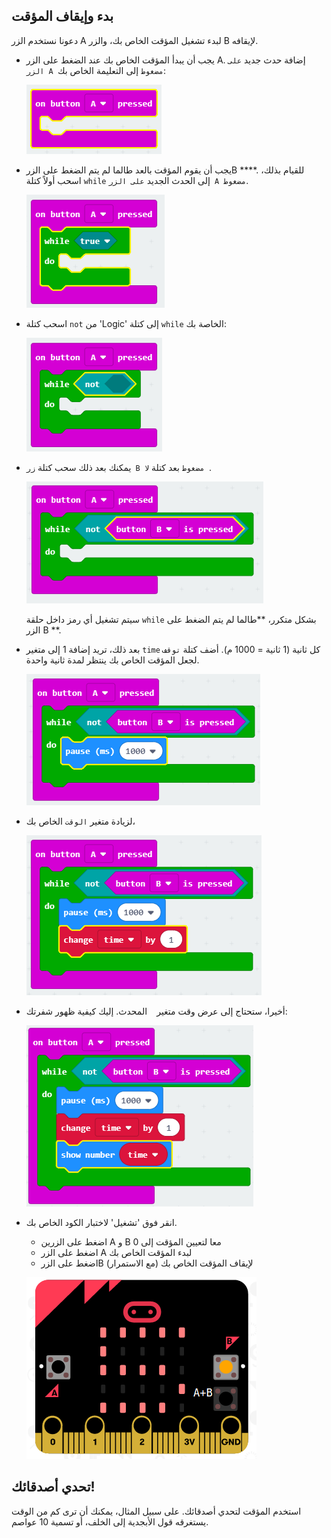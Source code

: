 ## بدء وإيقاف المؤقت

دعونا نستخدم الزر A لبدء تشغيل المؤقت الخاص بك، والزر B لإيقافه.

+ يجب أن يبدأ المؤقت الخاص بك عند الضغط على الزر A. إضافة حدث جديد `على الزر A مضغوط` إلى التعليمة الخاص بك:
    
    ![لقطة الشاشة](images/clock-a-pressed.png)

+ يجب أن يقوم المؤقت بالعد طالما لم يتم الضغط على الزرB ****. للقيام بذلك، اسحب أولاً كتلة `while` إلى الحدث الجديد `على الزر A مضغوط`.
    
    ![لقطة الشاشة](images/clock-while.png)

+ اسحب كتلة `not` من 'Logic' إلى كتلة `while` الخاصة بك:
    
    ![لقطة الشاشة](images/clock-not.png)

+ يمكنك بعد ذلك سحب كتلة `زر B مضغوط` بعد كتلة `لا `.
    
    ![لقطة الشاشة](images/clock-b-pressed.png)
    
    سيتم تشغيل أي رمز داخل حلقة `while` بشكل متكرر، **طالما لم يتم الضغط على الزر B **.

+ بعد ذلك، تريد إضافة 1 إلى متغير `time` كل ثانية (1 ثانية = 1000 م). أضف كتلة `توقف` لجعل المؤقت الخاص بك ينتظر لمدة ثانية واحدة.
    
    ![لقطة الشاشة](images/clock-pause.png)

+ لزيادة متغير `الوقت` الخاص بك،
    
    ![لقطة الشاشة](images/clock-change-time.png)

+ أخيرا، ستحتاج إلى عرض وقت متغير ` ` المحدث. إليك كيفية ظهور شفرتك:
    
    ![لقطة الشاشة](images/clock-update.png)

+ انقر فوق 'تشغيل' لاختبار الكود الخاص بك.
    
    + اضغط على الزرين A و B معا لتعيين المؤقت إلى 0
    + اضغط على الزر A لبدء المؤقت الخاص بك
    + اضغط على الزرB (مع الاستمرار) لإيقاف المؤقت الخاص بك 
    
    ![لقطة الشاشة](images/clock-test.png)

## تحدي أصدقائك!

استخدم المؤقت لتحدي أصدقائك. على سبيل المثال، يمكنك أن ترى كم من الوقت يستغرقه قول الأبجدية إلى الخلف، أو تسمية 10 عواصم.